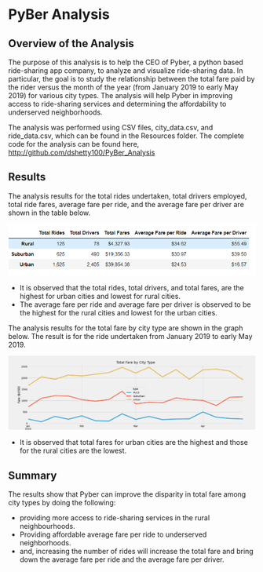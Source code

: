 # PyBer Analysis


## Overview of the Analysis

The purpose of this analysis is to help the CEO of Pyber, a python based ride-sharing app company, to analyze and visualize 
ride-sharing data. In particular, the goal is to study the relationship between the total fare paid by the rider versus the 
month of the year (from January 2019 to early May 2019) for various city types. The analysis will help Pyber in improving 
access to ride-sharing services and determining the affordability to underserved neighborhoods.

The analysis was performed using CSV files, city_data.csv, and ride_data.csv, which can be found in the Resources folder. 
The complete code for the analysis can be found here, http://github.com/dshetty100/PyBer_Analysis



## Results
The analysis results for the total rides undertaken, total drivers employed, total ride fares, average fare per ride, and the average fare per driver 
are shown in the table below.

![Figure1](/Images/Ride_Summary.PNG)

- It is observed that the total rides, total drivers, and total fares, are the highest for urban cities and lowest for rural cities.
- The average fare per ride and average fare per driver is observed to be the highest for the rural cities and lowest for the urban cities. 

The analysis results for the total fare by city type are shown in the graph below. The result is for the ride undertaken from January 2019 to early May 2019.

![Figure1](/analysis/PyBer_fare_summary.png)

- It is observed that total fares for urban cities are the highest and those for the rural cities are the lowest. 

## Summary
The results show that Pyber can improve the disparity in total fare among city types by doing the following:  
 - providing more access to ride-sharing services in the rural neighbourhoods.
 - Providing affordable average fare per ride to underserved neighborhoods.
 - and, increasing the number of rides will increase the total fare and bring down the average fare per ride and the average fare per driver. 
